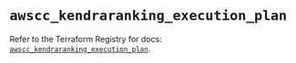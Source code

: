# `awscc_kendraranking_execution_plan`

Refer to the Terraform Registry for docs: [`awscc_kendraranking_execution_plan`](https://registry.terraform.io/providers/hashicorp/awscc/0.70.0/docs/resources/kendraranking_execution_plan).
